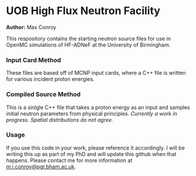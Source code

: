 # UOB High Flux Neutron Facility
**Author:** Max Conroy

This respository contains the starting neutron source files for use in OpenMC simulations of HF-ADNeF at the University of Birmingham.

### Input Card Method
These files are based off of MCNP input cards, where a C++ file is written for various incident proton energies.

### Compiled Source Method
This is a sinlgle C++ file that takes a proton energy as an input and samples initial neutron parameters from physical principles.
_Currently a work in progress. Spatial distributions do not agree._

### Usage
If you use this code in your work, please reference it accordingly. I will be writing this up as part of my PhD and will update this github when that happens. Please contact me for more information at m.j.conroy@pgr.bham.ac.uk.
